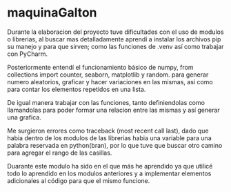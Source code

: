 # maquinaGalton
Durante la elaboracion del proyecto tuve dificultades con el uso de modulos o librerias, al buscar mas detalladamente aprendí a instalar los archivos pip su manejo y para que sirven; como las funciones de .venv así como trabajar con PyCharm.

Posteriormente entendí el funcionamiento básico de numpy, from collections import counter, seaborn, matplotlib y random. para generar numero aleatorios, graficar y hacer variaciones en las mismas, así como para contar los elementos repetidos en una lista.

De igual manera trabajar con las funciones, tanto definiendolas como llamandolas para poder formar una relacion entre las mismas y así generar una grafica.

Me surgieron errores como traceback (most recent call last), dado que habia dentro de los modulos de las librerias habia una variable para una palabra reservada en python(bran), por lo que tuve que buscar otro camino para agregar el rango de las casillas.

Duarante este modulo ha sido en el que más he aprendido ya que utilicé todo lo aprendido en los modulos anteriores y a implementar elementos adicionales al código para que el mismo funcione.
